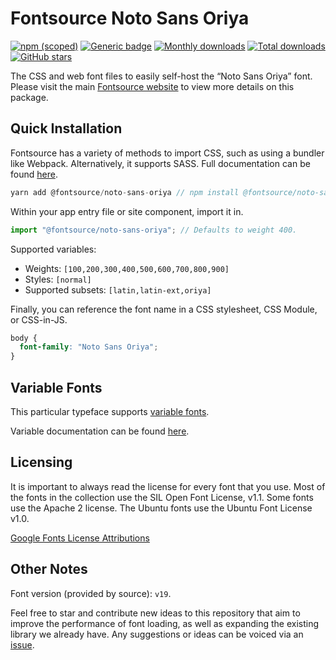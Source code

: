 # Fontsource Noto Sans Oriya

[![npm (scoped)](https://img.shields.io/npm/v/@fontsource/noto-sans-oriya?color=brightgreen)](https://www.npmjs.com/package/@fontsource/noto-sans-oriya) [![Generic badge](https://img.shields.io/badge/fontsource-passing-brightgreen)](https://github.com/fontsource/fontsource) [![Monthly downloads](https://badgen.net/npm/dm/@fontsource/noto-sans-oriya)](https://github.com/fontsource/fontsource) [![Total downloads](https://badgen.net/npm/dt/@fontsource/noto-sans-oriya)](https://github.com/fontsource/fontsource) [![GitHub stars](https://img.shields.io/github/stars/fontsource/fontsource.svg?style=social&label=Star)](https://github.com/fontsource/fontsource/stargazers)

The CSS and web font files to easily self-host the “Noto Sans Oriya” font. Please visit the main [Fontsource website](https://fontsource.org/fonts/noto-sans-oriya) to view more details on this package.

## Quick Installation

Fontsource has a variety of methods to import CSS, such as using a bundler like Webpack. Alternatively, it supports SASS. Full documentation can be found [here](https://fontsource.org/docs/introduction).

```javascript
yarn add @fontsource/noto-sans-oriya // npm install @fontsource/noto-sans-oriya
```

Within your app entry file or site component, import it in.

```javascript
import "@fontsource/noto-sans-oriya"; // Defaults to weight 400.
```

Supported variables:

- Weights: `[100,200,300,400,500,600,700,800,900]`
- Styles: `[normal]`
- Supported subsets: `[latin,latin-ext,oriya]`

Finally, you can reference the font name in a CSS stylesheet, CSS Module, or CSS-in-JS.

```css
body {
  font-family: "Noto Sans Oriya";
}
```

## Variable Fonts

This particular typeface supports [variable fonts](https://developer.mozilla.org/en-US/docs/Web/CSS/CSS_Fonts/Variable_Fonts_Guide).

Variable documentation can be found [here](https://fontsource.org/docs/variable-fonts).

## Licensing

It is important to always read the license for every font that you use.
Most of the fonts in the collection use the SIL Open Font License, v1.1. Some fonts use the Apache 2 license. The Ubuntu fonts use the Ubuntu Font License v1.0.

[Google Fonts License Attributions](https://fonts.google.com/attribution)

## Other Notes

Font version (provided by source): `v19`.

Feel free to star and contribute new ideas to this repository that aim to improve the performance of font loading, as well as expanding the existing library we already have. Any suggestions or ideas can be voiced via an [issue](https://github.com/fontsource/fontsource/issues).
